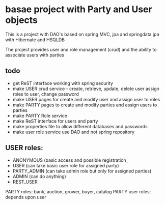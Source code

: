 
# basae project with Party and User objects

This is a project with DAO's based on spring MVC, jpa and springdata jpa with Hibernate and HSQLDB

The project provides user and role management (crud) and the ability to associate users with parties

## todo
* get  ReST interface working with spring security
* make USER crud service - create, retrieve, update, delete user assign roles to user, change password
* make USER pages for create and modify user and assign user to roles
* make PARTY pages to create and modify parties and assign users to parties
* make PARTY Role service
* make ReST interface for users and party
* make properties file to allow different databases and passwords
* make user role service use DAO and not spring repository

## USER roles: 

* ANONYMOUS (basic access and possible registration_
* USER (can take basic user role for assigned party)
* PARTY_ADMIN (can take admin role but only for assigned parties)
* ADMIN (can do anything) 
* REST_USER

PARTY roles: bank, auction, grower, buyer, catalog
PARTY user roles: depends upon user


